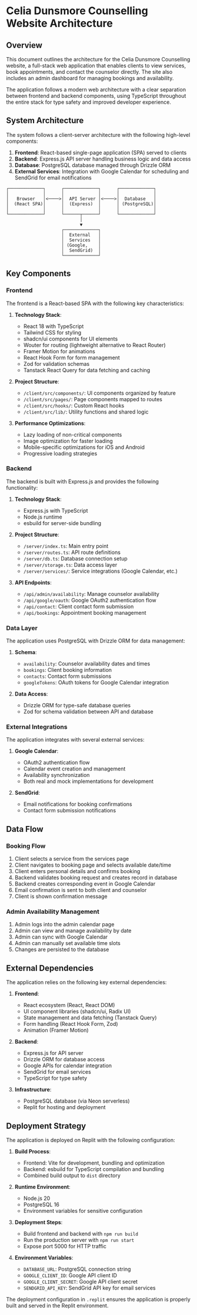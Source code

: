 # Celia Dunsmore Counselling Website Architecture

## Overview

This document outlines the architecture for the Celia Dunsmore Counselling website, a full-stack web application that enables clients to view services, book appointments, and contact the counselor directly. The site also includes an admin dashboard for managing bookings and availability.

The application follows a modern web architecture with a clear separation between frontend and backend components, using TypeScript throughout the entire stack for type safety and improved developer experience.

## System Architecture

The system follows a client-server architecture with the following high-level components:

1. **Frontend**: React-based single-page application (SPA) served to clients
2. **Backend**: Express.js API server handling business logic and data access
3. **Database**: PostgreSQL database managed through Drizzle ORM
4. **External Services**: Integration with Google Calendar for scheduling and SendGrid for email notifications

```
┌─────────────┐      ┌─────────────┐      ┌─────────────┐
│             │      │             │      │             │
│   Browser   │<────>│  API Server │<────>│  Database   │
│  (React SPA)│      │  (Express)  │      │ (PostgreSQL)│
│             │      │             │      │             │
└─────────────┘      └──────┬──────┘      └─────────────┘
                            │
                            ▼
                     ┌─────────────┐
                     │  External   │
                     │  Services   │
                     │ (Google,    │
                     │  SendGrid)  │
                     └─────────────┘
```

## Key Components

### Frontend

The frontend is a React-based SPA with the following key characteristics:

1. **Technology Stack**:
   - React 18 with TypeScript
   - Tailwind CSS for styling
   - shadcn/ui components for UI elements
   - Wouter for routing (lightweight alternative to React Router)
   - Framer Motion for animations
   - React Hook Form for form management
   - Zod for validation schemas
   - Tanstack React Query for data fetching and caching

2. **Project Structure**:
   - `/client/src/components/`: UI components organized by feature
   - `/client/src/pages/`: Page components mapped to routes
   - `/client/src/hooks/`: Custom React hooks
   - `/client/src/lib/`: Utility functions and shared logic

3. **Performance Optimizations**:
   - Lazy loading of non-critical components 
   - Image optimization for faster loading
   - Mobile-specific optimizations for iOS and Android
   - Progressive loading strategies

### Backend

The backend is built with Express.js and provides the following functionality:

1. **Technology Stack**:
   - Express.js with TypeScript
   - Node.js runtime
   - esbuild for server-side bundling

2. **Project Structure**:
   - `/server/index.ts`: Main entry point
   - `/server/routes.ts`: API route definitions
   - `/server/db.ts`: Database connection setup
   - `/server/storage.ts`: Data access layer
   - `/server/services/`: Service integrations (Google Calendar, etc.)

3. **API Endpoints**:
   - `/api/admin/availability`: Manage counselor availability
   - `/api/google/oauth`: Google OAuth2 authentication flow
   - `/api/contact`: Client contact form submission
   - `/api/bookings`: Appointment booking management

### Data Layer

The application uses PostgreSQL with Drizzle ORM for data management:

1. **Schema**:
   - `availability`: Counselor availability dates and times
   - `bookings`: Client booking information
   - `contacts`: Contact form submissions
   - `googleTokens`: OAuth tokens for Google Calendar integration

2. **Data Access**:
   - Drizzle ORM for type-safe database queries
   - Zod for schema validation between API and database

### External Integrations

The application integrates with several external services:

1. **Google Calendar**:
   - OAuth2 authentication flow
   - Calendar event creation and management
   - Availability synchronization
   - Both real and mock implementations for development

2. **SendGrid**:
   - Email notifications for booking confirmations
   - Contact form submission notifications

## Data Flow

### Booking Flow

1. Client selects a service from the services page
2. Client navigates to booking page and selects available date/time
3. Client enters personal details and confirms booking
4. Backend validates booking request and creates record in database
5. Backend creates corresponding event in Google Calendar
6. Email confirmation is sent to both client and counselor
7. Client is shown confirmation message

### Admin Availability Management

1. Admin logs into the admin calendar page
2. Admin can view and manage availability by date
3. Admin can sync with Google Calendar
4. Admin can manually set available time slots
5. Changes are persisted to the database

## External Dependencies

The application relies on the following key external dependencies:

1. **Frontend**:
   - React ecosystem (React, React DOM)
   - UI component libraries (shadcn/ui, Radix UI)
   - State management and data fetching (Tanstack Query)
   - Form handling (React Hook Form, Zod)
   - Animation (Framer Motion)

2. **Backend**:
   - Express.js for API server
   - Drizzle ORM for database access
   - Google APIs for calendar integration
   - SendGrid for email services
   - TypeScript for type safety

3. **Infrastructure**:
   - PostgreSQL database (via Neon serverless)
   - Replit for hosting and deployment

## Deployment Strategy

The application is deployed on Replit with the following configuration:

1. **Build Process**:
   - Frontend: Vite for development, bundling and optimization
   - Backend: esbuild for TypeScript compilation and bundling
   - Combined build output to `dist` directory

2. **Runtime Environment**:
   - Node.js 20
   - PostgreSQL 16
   - Environment variables for sensitive configuration

3. **Deployment Steps**:
   - Build frontend and backend with `npm run build`
   - Run the production server with `npm run start`
   - Expose port 5000 for HTTP traffic

4. **Environment Variables**:
   - `DATABASE_URL`: PostgreSQL connection string
   - `GOOGLE_CLIENT_ID`: Google API client ID
   - `GOOGLE_CLIENT_SECRET`: Google API client secret
   - `SENDGRID_API_KEY`: SendGrid API key for email services

The deployment configuration in `.replit` ensures the application is properly built and served in the Replit environment.